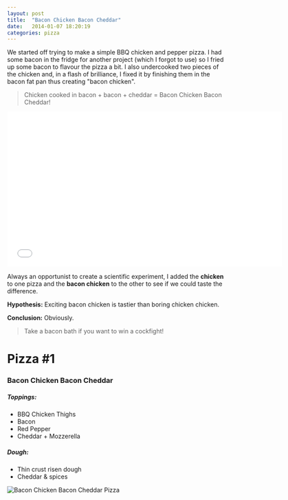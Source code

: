 ```yaml
---
layout: post
title:  "Bacon Chicken Bacon Cheddar"
date:   2014-01-07 18:20:19
categories: pizza
---
```


We started off trying to make a simple BBQ chicken and pepper pizza. I had some bacon in the fridge for another project (which I forgot to use) so I fried up some bacon to flavour the pizza a bit. I also undercooked two pieces of the chicken and, in a flash of brilliance, I fixed it by finishing them in the bacon fat pan thus creating "bacon chicken". 

> Chicken cooked in bacon + bacon + cheddar = Bacon Chicken Bacon Cheddar!

<iframe width="640" height="360" src="//www.youtube.com/embed/BrySN69Z42o" frameborder="0" allowfullscreen></iframe>

Always an opportunist to create a scientific experiment, I added the **chicken** to one pizza and the **bacon chicken** to the other to see if we could taste the difference. 

**Hypothesis:**
Exciting bacon chicken is tastier than boring chicken chicken.

**Conclusion:** Obviously.

> Take a bacon bath if you want to win a cockfight!


# Pizza #1

### Bacon Chicken Bacon Cheddar

##### Toppings:

* BBQ Chicken Thighs
* Bacon
* Red Pepper
* Cheddar + Mozzerella 

##### Dough:

* Thin crust risen dough
* Cheddar & spices

![Bacon Chicken Bacon Cheddar Pizza](/assets/IMG_4538_JPG.jpg)
